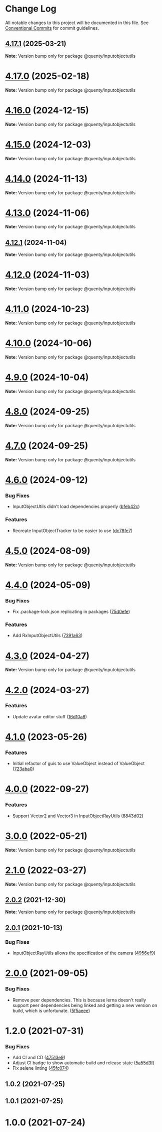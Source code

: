 # Change Log

All notable changes to this project will be documented in this file.
See [Conventional Commits](https://conventionalcommits.org) for commit guidelines.

## [4.17.1](https://github.com/Quenty/NevermoreEngine/compare/@quenty/inputobjectutils@4.17.0...@quenty/inputobjectutils@4.17.1) (2025-03-21)

**Note:** Version bump only for package @quenty/inputobjectutils





# [4.17.0](https://github.com/Quenty/NevermoreEngine/compare/@quenty/inputobjectutils@4.16.0...@quenty/inputobjectutils@4.17.0) (2025-02-18)

**Note:** Version bump only for package @quenty/inputobjectutils





# [4.16.0](https://github.com/Quenty/NevermoreEngine/compare/@quenty/inputobjectutils@4.15.0...@quenty/inputobjectutils@4.16.0) (2024-12-15)

**Note:** Version bump only for package @quenty/inputobjectutils





# [4.15.0](https://github.com/Quenty/NevermoreEngine/compare/@quenty/inputobjectutils@4.14.0...@quenty/inputobjectutils@4.15.0) (2024-12-03)

**Note:** Version bump only for package @quenty/inputobjectutils





# [4.14.0](https://github.com/Quenty/NevermoreEngine/compare/@quenty/inputobjectutils@4.13.0...@quenty/inputobjectutils@4.14.0) (2024-11-13)

**Note:** Version bump only for package @quenty/inputobjectutils





# [4.13.0](https://github.com/Quenty/NevermoreEngine/compare/@quenty/inputobjectutils@4.12.1...@quenty/inputobjectutils@4.13.0) (2024-11-06)

**Note:** Version bump only for package @quenty/inputobjectutils





## [4.12.1](https://github.com/Quenty/NevermoreEngine/compare/@quenty/inputobjectutils@4.12.0...@quenty/inputobjectutils@4.12.1) (2024-11-04)

**Note:** Version bump only for package @quenty/inputobjectutils





# [4.12.0](https://github.com/Quenty/NevermoreEngine/compare/@quenty/inputobjectutils@4.11.0...@quenty/inputobjectutils@4.12.0) (2024-11-03)

**Note:** Version bump only for package @quenty/inputobjectutils





# [4.11.0](https://github.com/Quenty/NevermoreEngine/compare/@quenty/inputobjectutils@4.10.0...@quenty/inputobjectutils@4.11.0) (2024-10-23)

**Note:** Version bump only for package @quenty/inputobjectutils





# [4.10.0](https://github.com/Quenty/NevermoreEngine/compare/@quenty/inputobjectutils@4.9.0...@quenty/inputobjectutils@4.10.0) (2024-10-06)

**Note:** Version bump only for package @quenty/inputobjectutils





# [4.9.0](https://github.com/Quenty/NevermoreEngine/compare/@quenty/inputobjectutils@4.8.0...@quenty/inputobjectutils@4.9.0) (2024-10-04)

**Note:** Version bump only for package @quenty/inputobjectutils





# [4.8.0](https://github.com/Quenty/NevermoreEngine/compare/@quenty/inputobjectutils@4.7.0...@quenty/inputobjectutils@4.8.0) (2024-09-25)

**Note:** Version bump only for package @quenty/inputobjectutils





# [4.7.0](https://github.com/Quenty/NevermoreEngine/compare/@quenty/inputobjectutils@4.6.0...@quenty/inputobjectutils@4.7.0) (2024-09-25)

**Note:** Version bump only for package @quenty/inputobjectutils





# [4.6.0](https://github.com/Quenty/NevermoreEngine/compare/@quenty/inputobjectutils@4.5.0...@quenty/inputobjectutils@4.6.0) (2024-09-12)


### Bug Fixes

* InputObjectUtils didn't load dependencies properly ([bfeb42c](https://github.com/Quenty/NevermoreEngine/commit/bfeb42c9fe16ce5a8ba50e0451fdc1d304e6bc9c))


### Features

* Recreate InputObjectTracker to be easier to use ([dc78fe7](https://github.com/Quenty/NevermoreEngine/commit/dc78fe7b83d4be3a08eadf690b13685111e38e25))





# [4.5.0](https://github.com/Quenty/NevermoreEngine/compare/@quenty/inputobjectutils@4.4.0...@quenty/inputobjectutils@4.5.0) (2024-08-09)

**Note:** Version bump only for package @quenty/inputobjectutils





# [4.4.0](https://github.com/Quenty/NevermoreEngine/compare/@quenty/inputobjectutils@4.3.0...@quenty/inputobjectutils@4.4.0) (2024-05-09)


### Bug Fixes

* Fix .package-lock.json replicating in packages ([75d0efe](https://github.com/Quenty/NevermoreEngine/commit/75d0efeef239f221d93352af71a5b3e930ec23c5))


### Features

* Add RxInputObjectUtils ([7391a63](https://github.com/Quenty/NevermoreEngine/commit/7391a6307e96851c184a412888c7a1ff14ef5b7d))





# [4.3.0](https://github.com/Quenty/NevermoreEngine/compare/@quenty/inputobjectutils@4.2.0...@quenty/inputobjectutils@4.3.0) (2024-04-27)

**Note:** Version bump only for package @quenty/inputobjectutils





# [4.2.0](https://github.com/Quenty/NevermoreEngine/compare/@quenty/inputobjectutils@4.1.0...@quenty/inputobjectutils@4.2.0) (2024-03-27)


### Features

* Update avatar editor stuff ([16d10a8](https://github.com/Quenty/NevermoreEngine/commit/16d10a876c90d3b43d69b5f66e217e4c3749296b))





# [4.1.0](https://github.com/Quenty/NevermoreEngine/compare/@quenty/inputobjectutils@4.0.0...@quenty/inputobjectutils@4.1.0) (2023-05-26)


### Features

* Initial refactor of guis to use ValueObject instead of ValueObject ([723aba0](https://github.com/Quenty/NevermoreEngine/commit/723aba0208cae7e06c9d8bf2d8f0092d042d70ea))





# [4.0.0](https://github.com/Quenty/NevermoreEngine/compare/@quenty/inputobjectutils@3.0.0...@quenty/inputobjectutils@4.0.0) (2022-09-27)


### Features

* Support Vector2 and Vector3 in InputObjectRayUtils ([8843d02](https://github.com/Quenty/NevermoreEngine/commit/8843d02fd1c4e7aa6fee4cbd9cd1cafe076ca7ef))





# [3.0.0](https://github.com/Quenty/NevermoreEngine/compare/@quenty/inputobjectutils@2.1.0...@quenty/inputobjectutils@3.0.0) (2022-05-21)

**Note:** Version bump only for package @quenty/inputobjectutils





# [2.1.0](https://github.com/Quenty/NevermoreEngine/compare/@quenty/inputobjectutils@2.0.2...@quenty/inputobjectutils@2.1.0) (2022-03-27)

**Note:** Version bump only for package @quenty/inputobjectutils





## [2.0.2](https://github.com/Quenty/NevermoreEngine/compare/@quenty/inputobjectutils@2.0.1...@quenty/inputobjectutils@2.0.2) (2021-12-30)

**Note:** Version bump only for package @quenty/inputobjectutils





## [2.0.1](https://github.com/Quenty/NevermoreEngine/compare/@quenty/inputobjectutils@2.0.0...@quenty/inputobjectutils@2.0.1) (2021-10-13)


### Bug Fixes

* InputObjectRayUtils allows the specification of the camera ([4956ef9](https://github.com/Quenty/NevermoreEngine/commit/4956ef91728c9a8f763dab565f56e439981b122f))





# [2.0.0](https://github.com/Quenty/NevermoreEngine/compare/@quenty/inputobjectutils@1.2.0...@quenty/inputobjectutils@2.0.0) (2021-09-05)


### Bug Fixes

* Remove peer dependencies. This is because lerna doesn't really support peer dependencies being linked and getting a new version on build, which is unfortunate. ([5f5aeee](https://github.com/Quenty/NevermoreEngine/commit/5f5aeeea8de9975435309e53679f0ef7064f9dd0))





# 1.2.0 (2021-07-31)


### Bug Fixes

* Add CI and CD ([47513e9](https://github.com/Quenty/NevermoreEngine/commit/47513e9b568162707534af132396dd8756947dd3))
* Adjust CI badge to show automatic build and release state ([5a55d3f](https://github.com/Quenty/NevermoreEngine/commit/5a55d3f19bf8d66a760d67da9b56ed47fab74656))
* Fix selene linting ([45fc074](https://github.com/Quenty/NevermoreEngine/commit/45fc07489ee59127ac6582689f19a0e87c1e5b5a))



## 1.0.2 (2021-07-25)



## 1.0.1 (2021-07-25)



# 1.0.0 (2021-07-24)

